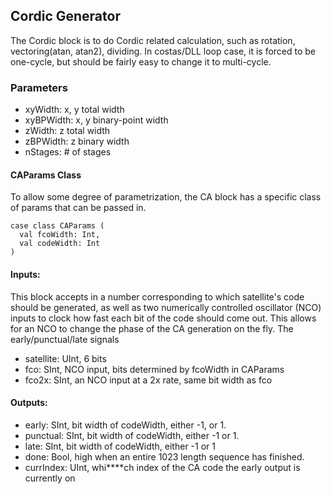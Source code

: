 ## Cordic Generator

The Cordic block is to do Cordic related calculation, such as rotation, vectoring(atan, atan2), dividing. 
In costas/DLL loop case, it is forced to be one-cycle, but should be fairly easy to change it to multi-cycle.

### Parameters
 - xyWidth: x, y total width
 - xyBPWidth: x, y binary-point width
 - zWidth: z total width
 - zBPWidth: z binary width
 - nStages: # of stages

#### CAParams Class

To allow some degree of parametrization, the CA block has a specific class of params that can be passed in. 

```
case class CAParams (
  val fcoWidth: Int,
  val codeWidth: Int
)
```

#### Inputs:
This block accepts in a number corresponding to which satellite's code should be generated, as well as two numerically controlled oscillator
(NCO) inputs to clock how fast each bit of the code should come out. This allows for an NCO to change the phase of the CA generation on the fly.
The early/punctual/late signals

- satellite: UInt, 6 bits
- fco: SInt, NCO input, bits determined by fcoWidth in CAParams
- fco2x: SInt, an NCO input at a 2x rate, same bit width as fco

#### Outputs:

- early: SInt, bit width of codeWidth, either -1, or 1.
- punctual: SInt, bit width of codeWidth, either -1 or 1.
- late: SInt, bit width of codeWidth, either -1 or 1
- done: Bool, high when an entire 1023 length sequence has finished.
- currIndex: UInt, whi****ch index of the CA code the early output is currently on